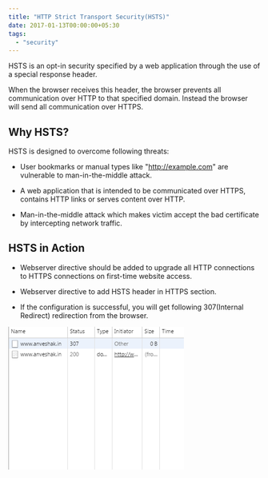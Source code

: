 ```yaml
---
title: "HTTP Strict Transport Security(HSTS)"
date: 2017-01-13T00:00:00+05:30
tags:
  - "security"
---
```


HSTS is an opt-in security specified by a web application through the use of a
special response header.

When the browser receives this header, the browser prevents all communication
over HTTP to that specified domain. Instead the browser will send all
communication over HTTPS.

<!--more-->

## Why HSTS?

HSTS is designed to overcome following threats:

<!-- markdownlint-disable-file MD034 -->

- User bookmarks or manual types like "http://example.com" are vulnerable to
  man-in-the-middle attack.

- A web application that is intended to be communicated over HTTPS, contains
  HTTP links or serves content over HTTP.

- Man-in-the-middle attack which makes victim accept the bad certificate by
  intercepting network traffic.

## HSTS in Action

- Webserver directive should be added to upgrade all HTTP connections to HTTPS
  connections on first-time website access.

- Webserver directive to add HSTS header in HTTPS section.

- If the configuration is successful, you will get following
  307(Internal Redirect) redirection from the browser.

![hsts](/images/hsts_redirect.png)
